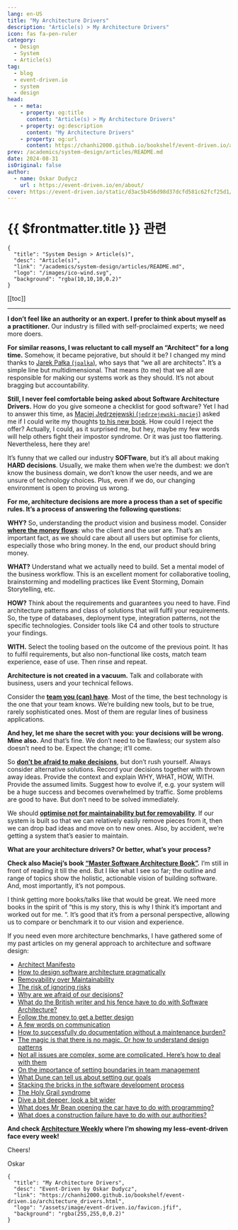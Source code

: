 ```yaml
---
lang: en-US
title: "My Architecture Drivers"
description: "Article(s) > My Architecture Drivers"
icon: fas fa-pen-ruler
category: 
  - Design
  - System
  - Article(s)
tag:
  - blog
  - event-driven.io
  - system
  - design
head:
  - - meta:
    - property: og:title
      content: "Article(s) > My Architecture Drivers"
    - property: og:description
      content: "My Architecture Drivers"
    - property: og:url
      content: https://chanhi2000.github.io/bookshelf/event-driven.io/architecture-drivers.html
prev: /academics/system-design/articles/README.md
date: 2024-08-31
isOriginal: false
author:
  - name: Oskar Dudycz
    url : https://event-driven.io/en/about/
cover: https://event-driven.io/static/d3ac5b456d98d37dcfd581c62fcf25d1/2a4de/2024-08-31-cover.png
---
```


# {{ $frontmatter.title }} 관련

```component VPCard
{
  "title": "System Design > Article(s)",
  "desc": "Article(s)",
  "link": "/academics/system-design/articles/README.md",
  "logo": "/images/ico-wind.svg",
  "background": "rgba(10,10,10,0.2)"
}
```

[[toc]]

---

<SiteInfo
  name="My Architecture Drivers"
  desc="Event-Driven by Oskar Dudycz"
  url="https://event-driven.io/en/architecture_drivers"
  logo="/assets/image/event-driven.io/favicon.jfif"
  preview="https://event-driven.io/static/d3ac5b456d98d37dcfd581c62fcf25d1/2a4de/2024-08-31-cover.png"/>

**I don’t feel like an authority or an expert. I prefer to think about myself as a practitioner.** Our industry is filled with self-proclaimed experts; we need more doers.

**For similar reasons, I was reluctant to call myself an “Architect” for a long time.** Somehow, it became pejorative, but should it be? I changed my mind thanks to [Jarek Pałka (<FontIcon icon="fa-brands fa-linkedin"/>`jpalka`)](https://linkedin.com/in/jpalka/), who says that “we all are architects”. It’s a simple line but multidimensional. That means (to me) that we all are responsible for making our systems work as they should. It’s not about bragging but accountability.

**Still, I never feel comfortable being asked about Software Architecture Drivers.** How do you give someone a checklist for good software? Yet I had to answer this time, as [Maciej Jędrzejewski (<FontIcon icon="fa-brands fa-linkedin"/>`jedrzejewski-maciej`)](https://linkedin.com/in/jedrzejewski-maciej/) asked me if I could write my thoughts [<FontIcon icon="fas fa-globe"/>to his new book](https://leanpub.com/master-software-architecture). How could I reject the offer? Actually, I could, as it surprised me, but hey, maybe my few words will help others fight their impostor syndrome. Or it was just too flattering. Nevertheless, here they are!

It’s funny that we called our industry **SOFTware**, but it’s all about making **HARD decisions**. Usually, we make them when we’re the dumbest: we don’t know the business domain, we don’t know the user needs, and we are unsure of technology choices. Plus, even if we do, our changing environment is open to proving us wrong.

**For me, architecture decisions are more a process than a set of specific rules. It’s a process of answering the following questions:**

**WHY?** So, understanding the product vision and business model. Consider [**where the money flows**](/event-driven.io/follow-the-money.md/): who the client and the user are. That’s an important fact, as we should care about all users but optimise for clients, especially those who bring money. In the end, our product should bring money.

**WHAT?** Understand what we actually need to build. Set a mental model of the business workflow. This is an excellent moment for collaborative tooling, brainstorming and modelling practices like Event Storming, Domain Storytelling, etc.

**HOW?** Think about the requirements and guarantees you need to have. Find architecture patterns and class of solutions that will fulfil your requirements. So, the type of databases, deployment type, integration patterns, not the specific technologies. Consider tools like C4 and other tools to structure your findings.

**WITH.** Select the tooling based on the outcome of the previous point. It has to fulfil requirements, but also non-functional like costs, match team experience, ease of use. Then rinse and repeat.

**Architecture is not created in a vacuum.** Talk and collaborate with business, users and your technical fellows.

Consider the [**team you (can) have**](/en/on_the_importance_of_shaping_the_boundaries_in_team_management/). Most of the time, the best technology is the one that your team knows. We’re building new tools, but to be true, rarely sophisticated ones. Most of them are regular lines of business applications.
<!-- TODO: /event-driven.io/on-the-importance-of-shaping-the-boundaries-in-team-management.md -->

**And hey, let me share the secret with you: your decisions will be wrong. Mine also.** And that’s fine. We don’t need to be flawless; our system also doesn’t need to be. Expect the change; it’ll come.

So [**don’t be afraid to make decisions**](/en/why_are_we_afraid_of_our_decisions/), but don’t rush yourself. Always consider alternative solutions. Record your decisions together with thrown away ideas. Provide the context and explain WHY, WHAT, HOW, WITH. Provide the assumed limits. Suggest how to evolve if, e.g. your system will be a huge success and becomes overwhelmed by traffic. Some problems are good to have. But don’t need to be solved immediately.
<!-- TODO: /event-driven.io/why-are-we-afraid-of-our-decisions.md -->

We should [**optimise not for maintainability but for removability**](/en/removability_over_maintainability/). If our system is built so that we can relatively easily remove pieces from it, then we can drop bad ideas and move on to new ones. Also, by accident, we’re getting a system that’s easier to maintain.
<!-- TODO: /event-driven.io/removability-over-maintainability.md -->

**What are your architecture drivers? Or better, what’s your process?**

**Check also Maciej’s book [“<FontIcon icon="fas fa-globe"/>Master Software Architecture Book”](https://leanpub.com/master-software-architecture).** I’m still in front of reading it till the end. But I like what I see so far; the outline and range of topics show the holistic, actionable vision of building software. And, most importantly, it’s not pompous.

I think getting more books/talks like that would be great. We need more books in the spirit of “this is my story, this is why I think it’s important and worked out for me. “. It’s good that it’s from a personal perspective, allowing us to compare or benchmark it to our vision and experience.

If you need even more architecture benchmarks, I have gathered some of my past articles on my general approach to architecture and software design:

- [Architect Manifesto](/en/architect_manifesto/)
- [How to design software architecture pragmatically](/en/how_to_design_software_architecture_pragmatically/)
- [Removability over Maintainability](/en/removability_over_maintainability/)
- [The risk of ignoring risks](en/the_risk_of_ignoring_risks/)
- [Why are we afraid of our decisions?](/en/why_are_we_afraid_of_our_decisions/)
- [What do the British writer and his fence have to do with Software Architecture?](/en/chesterton_fence_and_software_architecture/)
- [Follow the money to get a better design](/en/follow_the_money/)
- [A few words on communication](/en/a_few_words_on_communication/)
- [How to successfully do documentation without a maintenance burden?](/en/how_to_successfully_do_documentation_without_maintenance_burden/)
- [The magic is that there is no magic. Or how to understand design patterns](/en/the_magic_is_that_there_is_no_magic/)
- [Not all issues are complex, some are complicated. Here’s how to deal with them](/en/how_to_solve_complicated_problems/)
- [On the importance of setting boundaries in team management](/en/on_the_importance_of_shaping_the_boundaries_in_team_management/)
- [What Dune can tell us about setting our goals](/en/dune_and_long_term_goals/)
- [Stacking the bricks in the software development process](/en/stacking_the_bricks/)
- [The Holy Grail syndrome](/en/holy_graal_syndrome/)
- [Dive a bit deeper, look a bit wider](/en/dive_a_bit_deeper_look_a_bit_wider/)
- [What does Mr Bean opening the car have to do with programming?](/en/what_does_mr_bean_opening_the_car_have_to_do_with_programming/)
- [What does a construction failure have to do with our authorities?](/en/what_does_a_construction_failure_have_to_do_with_our_authorities/)

**And check [<FontIcon icon="fas fa-globe"/>Architecture Weekly](https://architecture-weekly.com/) where I’m showing my less-event-driven face every week!**

Cheers!

Oskar

<!-- TODO: add ARTICLE CARD -->
```component VPCard
{
  "title": "My Architecture Drivers",
  "desc": "Event-Driven by Oskar Dudycz",
  "link": "https://chanhi2000.github.io/bookshelf/event-driven.io/architecture_drivers.html",
  "logo": "/assets/image/event-driven.io/favicon.jfif",
  "background": "rgba(255,255,0,0.2)"
}
```
